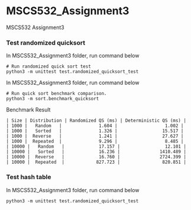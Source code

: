# MSCS532_Assignment3
MSCS532 Assignment3


### Test randomized quicksort
In MSCS532_Assignment3 folder, run command below
```shell
# Run randomized quick sort test
python3 -m unittest test.randomized_quicksort_test
```

In MSCS532_Assignment3 folder, run command below
```shell
# Run quick sort benchmark comparison.
python3 -m sort.benchmark_quicksort
```

Benchmark Result
```text
| Size | Distribution | Randomized QS (ms) | Deterministic QS (ms) |
| 1000 |   Random   |              1.604 |                  1.002 |
| 1000 |   Sorted   |              1.326 |                 15.517 |
| 1000 |  Reverse   |              1.241 |                 27.627 |
| 1000 |  Repeated  |              9.296 |                  8.485 |
| 10000 |   Random   |             17.157 |                 12.101 |
| 10000 |   Sorted   |             16.236 |               1410.489 |
| 10000 |  Reverse   |             16.760 |               2724.399 |
| 10000 |  Repeated  |            827.723 |                820.851 |
```

### Test hash table
In MSCS532_Assignment3 folder, run command below
```shell
python3 -m unittest test.randomized_quicksort_test
```

